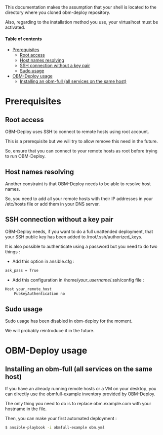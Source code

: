 
This documentation makes the assumption that your shell is located to the directory where you cloned obm-deploy repository.

Also, regarding to the installation method you use, your virtualhost must be activated.

#### Table of contents

<!-- START doctoc generated TOC please keep comment here to allow auto update -->
<!-- DON'T EDIT THIS SECTION, INSTEAD RE-RUN doctoc TO UPDATE -->

- [Prerequisites](#prerequisites)
  - [Root access](#root-access)
  - [Host names resolving](#host-names-resolving)
  - [SSH connection without a key pair](#ssh-connection-without-a-key-pair)
  - [Sudo usage](#sudo-usage)
- [OBM-Deploy usage](#obm-deploy-usage)
  - [Installing an obm-full (all services on the same host)](#installing-an-obm-full-all-services-on-the-same-host)

<!-- END doctoc generated TOC please keep comment here to allow auto update -->

Prerequisites
===========

Root access
---------------

OBM-Deploy uses SSH to connect to remote hosts using root account.

This is a prerequisite but we will try to allow remove this need in the future.

So, ensure that you can connect to your remote hosts as root before trying to run OBM-Deploy.

Host names resolving
----------------------------

Another constraint is that OBM-Deploy needs to be able to resolve host names.

So, you need to add all your remote hosts with their IP addresses in your /etc/hosts file or add them in your DNS server.

SSH connection without a key pair
----------------------------------------------

OBM-Deploy needs, if you want to do a full unattended deployment, that your SSH public key has been added to /root/.ssh/authorized_keys.

It is also possible to authenticate using a password but you need to do two things :

 - Add this option in ansible.cfg :

```.bash
ask_pass = True
```

 - Add this configuration in /home/*your_username*/.ssh/config file :

```.bash
Host your_remote_host
    PubkeyAuthentication no
```

Sudo usage
---------------

Sudo usage has been disabled in obm-deploy for the moment.

We will probably reintroduce it in the future.

OBM-Deploy usage
================

Installing an obm-full (all services on the same host)
----------------------------------------------------------------------

If you have an already running remote hosts or a VM on your desktop, you can directly use the obmfull-example inventory provided by OBM-Deploy.

The only thing you need to do is to replace obm.example.com with your hostname in the file.

Then, you can make your first automated deployment :

```.bash
$ ansible-playbook -i obmfull-example obm.yml
```
